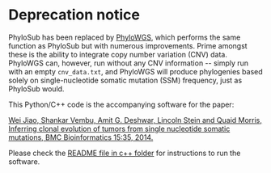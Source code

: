 Deprecation notice
==================
PhyloSub has been replaced by
[PhyloWGS](http://www.genomebiology.com/2015/16/1/35), which performs the same
function as PhyloSub but with numerous improvements. Prime amongst these is the
ability to integrate copy number variation (CNV) data. PhyloWGS can, however,
run without any CNV information -- simply run with an empty `cnv_data.txt`, and
PhyloWGS will produce phylogenies based solely on single-nucleotide somatic
mutation (SSM) frequency, just as PhyloSub would.

This Python/C++ code is the accompanying software for the paper:

[Wei Jiao, Shankar Vembu, Amit G. Deshwar, Lincoln Stein and Quaid Morris, Inferring clonal evolution of tumors from single nucleotide somatic mutations, BMC Bioinformatics 15:35, 2014.](http://www.biomedcentral.com/1471-2105/15/35)

Please check the [README file in c++ folder](c++/README) for instructions to run the software.
